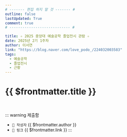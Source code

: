 ```yaml
---
# ------- 편집 하지 말 것 ------- #
outline: false
lastUpdated: True
comment: true
# ---------------------------- #

title: ✧ 2025 중앙대 예술공학 졸업전시 관람 ✧
date: 2025년 2기 1주차
author: 이서연
link: "https://blog.naver.com/love_podo_/224032003583"
tags:
  - 예술공학
  - 졸업전시
  - 근황
---
```


# {{ $frontmatter.title }}

<br>

<!-- 여기는 냅두기 -->
::: warning 제출함
 - `🥳 작성자` {{ $frontmatter.author }}
 - `🔗 링크` <a :href="$frontmatter.link" target="_blank" rel="noopener"> {{ $frontmatter.link }} </a>
::: 

<!-- 업데이트 사항 등 필요한 내용 아래부터 자유롭게 사용 -->
